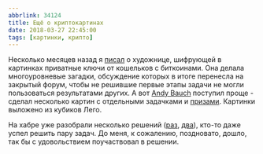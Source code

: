 ```yaml
---
abbrlink: 34124
title: Ещё о криптокартинах
date: 2018-03-27 22:45:00
tags: [картинки, крипто]
---
```


Несколько месяцев назад я [писал](https://spiiin.dreamwidth.org/113215.html) о художнице, шифрующей в картинках приватные ключи от кошельков с биткоинами. Она делала многоуровневые загадки, обсуждение которых в итоге перенесла на закрытый форум, чтобы не решившие первые этапы задачи не могли пользоваться результатами других. А вот [Andy Bauch](https://andybauch.com/) поступил проще - сделал несколько картин с отдельными задачками и [призами](https://newmoney.andybauch.com/). Картинки выложено из кубиков Лего.  
  
На хабре уже разобрали несколько решений ([раз](https://habrahabr.ru/post/352014/), [два](https://habrahabr.ru/post/351950/)), кто-то даже успел решить пару задач. До меня, к сожалению, поздновато, дошло, так бы с удовольствием поучаствовал в решении.